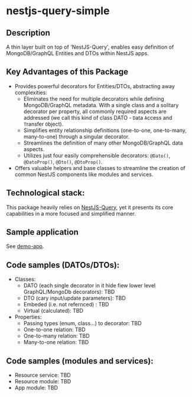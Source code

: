# nestjs-query-simple

## Description
A thin layer built on top of 'NestJS-Query', enables easy definition of MongoDB/GraphQL Entities and DTOs within NestJS apps.

## Key Advantages of this Package
* Provides powerful decorators for Entities/DTOs, abstracting away complexities:
    *  Eliminates the need for multiple decorators while defining MongoDB/GraphQL metadata. With a single class and a solitary decorator per property, all commonly required aspects are addressed (we call this kind of class DATO - `D`ata `A`ccess and `T`ransfer `O`bject).
    * Simplifies entity relationship definitions (one-to-one, one-to-many, many-to-one) through a singular decorator.
    * Streamlines the definition of many other MongoDB/GraphQL data aspects.
    * Utilizes just four easily comprehensible decorators: `@Dato()`, `@DatoProp()`, `@Dto()`, `@DtoProp()`.
* Offers valuable helpers and base classes to streamline the creation of common NestJS components like modules and services.

## Technological stack: 
This package heavily relies on [NestJS-Query](https://tripss.github.io/nestjs-query/), yet it presents its core capabilities in a more focused and simplified manner.

## Sample application
See [demo-app](https://github.com/choresh/nestjs-query-simple/blob/main/examples/demo-app/README.md).

## Code samples (DATOs/DTOs):
* Classes:
    - DATO (each single decorator in it hide fiew lower level GraphQL/MongoDb decorators): TBD
    - DTO (cary input/update parameters): TBD
    - Embeded (i.e. not refernced) : TBD
    - Virtual (calculated): TBD
* Properties:
    - Passing types (enum, class...) to decorator: TBD
    - One-to-one relation: TBD
    - One-to-many relation: TBD
    - Many-to-one relation: TBD

## Code samples (modules and services):
* Resource service: TBD
* Resource module: TBD
* App module: TBD

